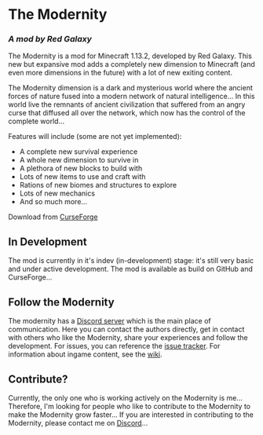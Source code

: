 # The Modernity
### _A mod by Red Galaxy_
The Modernity is a mod for Minecraft 1.13.2, developed by Red Galaxy. This new but expansive mod adds a completely new
dimension to Minecraft (and even more dimensions in the future) with a lot of new exiting content.

The Modernity dimension is a dark and mysterious world where the ancient forces of nature fused into a modern network of
natural intelligence... In this world live the remnants of ancient civilization that suffered from an angry curse that
diffused all over the network, which now has the control of the complete world...

Features will include (some are not yet implemented):
- A complete new survival experience
- A whole new dimension to survive in
- A plethora of new blocks to build with
- Lots of new items to use and craft with
- Rations of new biomes and structures to explore
- Lots of new mechanics
- And so much more...

Download from [CurseForge](https://www.curseforge.com/minecraft/mc-mods/the-modernity)

## In Development
The mod is currently in it's indev (in-development) stage: it's still very basic and under active development. The mod
is available as build on GitHub and CurseForge...

## Follow the Modernity
The modernity has a [Discord server](discord.gg/YvyzTFf) which is the main place of communication. Here you can contact the authors directly, get in contact with others who like the Modernity, share your experiences and follow the development.
For issues, you can reference the [issue tracker](https://github.com/RedGalaxySoftware/TheModernity/issues).
For information about ingame content, see the [wiki](https://the-modernity.fandom.com/).

## Contribute?
Currently, the only one who is working actively on the Modernity is me... Therefore, I'm looking for people who like to contribute to the Modernity to make the Modernity grow faster... If you are interested in contributing to the Modernity, please contact me
on [Discord](discord.gg/YvyzTFf)...